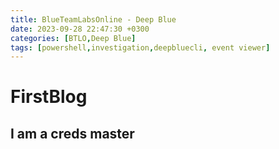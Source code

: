 ```yaml
---
title: BlueTeamLabsOnline - Deep Blue
date: 2023-09-28 22:47:30 +0300
categories: [BTLO,Deep Blue]
tags: [powershell,investigation,deepbluecli, event viewer]
---
```

# FirstBlog
## I am a creds master